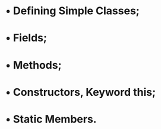# • Defining Simple Classes;
# • Fields;
# • Methods;
# • Constructors, Keyword this;
# • Static Members.
